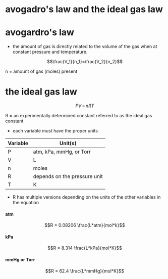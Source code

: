 # avogadro's law and the ideal gas law

# avogardro's law
+ the amount of gas is directly related to the volume of the gas when at constant pressure and temperature.

```math
\frac{V_1}{n_1}=\frac{V_2}{n_2}
```
n = amount of gas (moles) present

# the ideal gas law

```math
PV\,=\,nRT
```
R = an experimentally determined constant referred to as the ideal gas constant
+ each variable must have the proper units

| Variable | Unit(s) |
|---|---|
| P | atm, kPa, mmHg, or Torr |
| V | L |
| n | moles |
| R | depends on the pressure unit |
| T | K |

+ R has multiple versions depending on the units of the other variables in the equation

#### atm
```math
R = 0.08206 \frac{L*atm}{mol*k}
```

#### kPa
```math
R = 8.314 \frac{L*kPa}{mol*K}
```

#### mmHg or Torr
```math
R = 62.4 \frac{L*mmHg}{mol*K}
```
